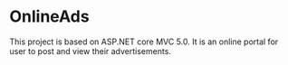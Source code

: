 # OnlineAds
This project is based on ASP.NET core MVC 5.0. It is an online portal for user to post and view their advertisements.
